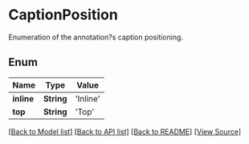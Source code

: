 # CaptionPosition
Enumeration of the annotation?s caption positioning.

## Enum
Name | Type | Value
------------ | ------------- | -------------
**inline** | **String** | 'Inline'
**top** | **String** | 'Top'

[[Back to Model list]](../README.md#documentation-for-models) [[Back to API list]](../README.md#documentation-for-api-endpoints) [[Back to README]](../README.md) [[View Source]](../AsposePdfCloud/Models/CaptionPosition.swift)

